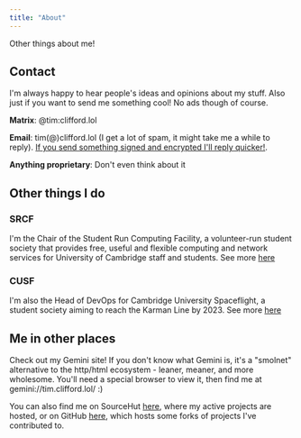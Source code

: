 ```yaml
---
title: "About"
---
```


Other things about me!

## Contact

I'm always happy to hear people's ideas and opinions about my stuff. Also just
if you want to send me something cool! No ads though of course.

**Matrix**: @tim:clifford.lol

**Email**: tim(@)clifford.lol (I get a lot of spam, it might take me a while to
reply). [If you send something signed and encrypted I'll reply
quicker!](https://tim.clifford.lol/tim_clifford.asc).

**Anything proprietary**: Don't even think about it

## Other things I do

### SRCF

I'm the Chair of the Student Run Computing Facility, a volunteer-run student
society that provides free, useful and flexible computing and network services
for University of Cambridge staff and students. See more
[here](https://www.srcf.net)

### CUSF

I'm also the Head of DevOps for Cambridge University Spaceflight, a student
society aiming to reach the Karman Line by 2023. See more
[here](https://www.cusf.co.uk)

## Me in other places

Check out my Gemini site! If you don't know what Gemini is, it's a "smolnet"
alternative to the http/html ecosystem - leaner, meaner, and more wholesome.
You'll need a special browser to view it, then find me at
gemini://tim.clifford.lol/ :)

You can also find me on SourceHut [here](https://git.sr.ht/~tim-clifford), where my
active projects are hosted, or on GitHub
[here](https://github.com/tim-clifford), which hosts some forks of projects
I've contributed to.
